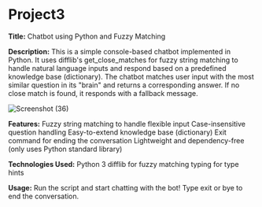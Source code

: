 # Project3
**Title:** Chatbot using Python and Fuzzy Matching

**Description:**
This is a simple console-based chatbot implemented in Python. It uses difflib's get_close_matches for fuzzy string matching to handle natural language inputs and respond based on a predefined knowledge base (dictionary). The chatbot matches user input with the most similar question in its "brain" and returns a corresponding answer. If no close match is found, it responds with a fallback message.

![Screenshot (36)](https://github.com/user-attachments/assets/6199ef45-9da8-4290-9e32-2e4f7f1bc994)

**Features:**
Fuzzy string matching to handle flexible input
Case-insensitive question handling
Easy-to-extend knowledge base (dictionary)
Exit command for ending the conversation
Lightweight and dependency-free (only uses Python standard library)

**Technologies Used:**
Python 3
difflib for fuzzy matching
typing for type hints

**Usage:** Run the script and start chatting with the bot! Type exit or bye to end the conversation.

